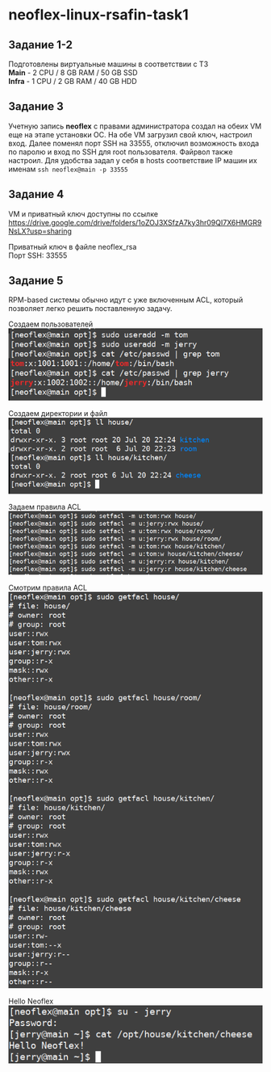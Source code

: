 # neoflex-linux-rsafin-task1

## Задание 1-2
Подготовлены виртуальные машины в соответствии с ТЗ  
**Main** -  2 CPU / 8 GB RAM / 50 GB SSD  
**Infra** - 1 CPU / 2 GB RAM / 40 GB HDD  

## Задание 3
Учетную запись **neoflex** с правами администратора создал на обеих VM еще на этапе установки ОС. 
На обе VM загрузил свой ключ, настроил вход. Далее поменял порт SSH на 33555, отключил возможность входа по паролю и вход по SSH для root пользователя.
Файрвол также настроил. Для удобства задал у себя в hosts соответствие IP машин их именам
`ssh neoflex@main -p 33555`

## Задание 4
VM и приватный ключ доступны по ссылке  
https://drive.google.com/drive/folders/1oZOJ3XSfzA7ky3hr09QI7X6HMGR9NsLX?usp=sharing

Приватный ключ в файле neoflex_rsa  
Порт SSH: 33555  

## Задание 5
RPM-based системы обычно идут с уже включенным ACL, который позволяет легко решить поставленную задачу.   

Создаем пользователей   
![useradd](https://github.com/RSafin12/neoflex-linux-rsafin-task1/blob/main/Screenshots/useradd.png)

Создаем директории и файл  
![mkdir](https://github.com/RSafin12/neoflex-linux-rsafin-task1/blob/main/Screenshots/dirs%26files.png)

Задаем правила ACL  
![setfacl](https://github.com/RSafin12/neoflex-linux-rsafin-task1/blob/main/Screenshots/setfacl.png)

Смотрим правила ACL  
![getfacl](https://github.com/RSafin12/neoflex-linux-rsafin-task1/blob/main/Screenshots/getfacl.png)

Hello Neoflex  
![Hello Neoflex](https://github.com/RSafin12/neoflex-linux-rsafin-task1/blob/main/Screenshots/hello_neoflex.png)
